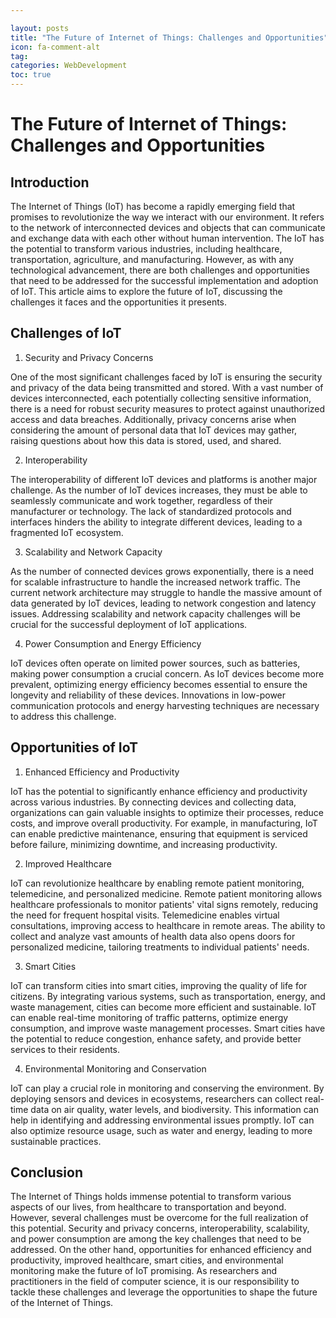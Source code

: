 ```yaml
---

layout: posts
title: "The Future of Internet of Things: Challenges and Opportunities"
icon: fa-comment-alt
tag:      
categories: WebDevelopment
toc: true
---
```




# The Future of Internet of Things: Challenges and Opportunities

## Introduction

The Internet of Things (IoT) has become a rapidly emerging field that promises to revolutionize the way we interact with our environment. It refers to the network of interconnected devices and objects that can communicate and exchange data with each other without human intervention. The IoT has the potential to transform various industries, including healthcare, transportation, agriculture, and manufacturing. However, as with any technological advancement, there are both challenges and opportunities that need to be addressed for the successful implementation and adoption of IoT. This article aims to explore the future of IoT, discussing the challenges it faces and the opportunities it presents.

## Challenges of IoT

1. Security and Privacy Concerns

One of the most significant challenges faced by IoT is ensuring the security and privacy of the data being transmitted and stored. With a vast number of devices interconnected, each potentially collecting sensitive information, there is a need for robust security measures to protect against unauthorized access and data breaches. Additionally, privacy concerns arise when considering the amount of personal data that IoT devices may gather, raising questions about how this data is stored, used, and shared.

2. Interoperability

The interoperability of different IoT devices and platforms is another major challenge. As the number of IoT devices increases, they must be able to seamlessly communicate and work together, regardless of their manufacturer or technology. The lack of standardized protocols and interfaces hinders the ability to integrate different devices, leading to a fragmented IoT ecosystem.

3. Scalability and Network Capacity

As the number of connected devices grows exponentially, there is a need for scalable infrastructure to handle the increased network traffic. The current network architecture may struggle to handle the massive amount of data generated by IoT devices, leading to network congestion and latency issues. Addressing scalability and network capacity challenges will be crucial for the successful deployment of IoT applications.

4. Power Consumption and Energy Efficiency

IoT devices often operate on limited power sources, such as batteries, making power consumption a crucial concern. As IoT devices become more prevalent, optimizing energy efficiency becomes essential to ensure the longevity and reliability of these devices. Innovations in low-power communication protocols and energy harvesting techniques are necessary to address this challenge.

## Opportunities of IoT

1. Enhanced Efficiency and Productivity

IoT has the potential to significantly enhance efficiency and productivity across various industries. By connecting devices and collecting data, organizations can gain valuable insights to optimize their processes, reduce costs, and improve overall productivity. For example, in manufacturing, IoT can enable predictive maintenance, ensuring that equipment is serviced before failure, minimizing downtime, and increasing productivity.

2. Improved Healthcare

IoT can revolutionize healthcare by enabling remote patient monitoring, telemedicine, and personalized medicine. Remote patient monitoring allows healthcare professionals to monitor patients' vital signs remotely, reducing the need for frequent hospital visits. Telemedicine enables virtual consultations, improving access to healthcare in remote areas. The ability to collect and analyze vast amounts of health data also opens doors for personalized medicine, tailoring treatments to individual patients' needs.

3. Smart Cities

IoT can transform cities into smart cities, improving the quality of life for citizens. By integrating various systems, such as transportation, energy, and waste management, cities can become more efficient and sustainable. IoT can enable real-time monitoring of traffic patterns, optimize energy consumption, and improve waste management processes. Smart cities have the potential to reduce congestion, enhance safety, and provide better services to their residents.

4. Environmental Monitoring and Conservation

IoT can play a crucial role in monitoring and conserving the environment. By deploying sensors and devices in ecosystems, researchers can collect real-time data on air quality, water levels, and biodiversity. This information can help in identifying and addressing environmental issues promptly. IoT can also optimize resource usage, such as water and energy, leading to more sustainable practices.

## Conclusion

The Internet of Things holds immense potential to transform various aspects of our lives, from healthcare to transportation and beyond. However, several challenges must be overcome for the full realization of this potential. Security and privacy concerns, interoperability, scalability, and power consumption are among the key challenges that need to be addressed. On the other hand, opportunities for enhanced efficiency and productivity, improved healthcare, smart cities, and environmental monitoring make the future of IoT promising. As researchers and practitioners in the field of computer science, it is our responsibility to tackle these challenges and leverage the opportunities to shape the future of the Internet of Things.